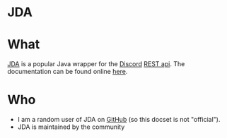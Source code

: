 JDA
=======================

# What
[JDA](https://github.com/DV8FromTheWorld/JDA) is a popular Java wrapper for the [Discord](https://discord.com) [REST api](https://discord.com/developers/docs/intro). The documentation can be found online [here](https://ci.dv8tion.net/job/JDA/javadoc/).

# Who
* I am a random user of JDA on [GitHub](https://github.com/MetalTurtle18) (so this docset is not "official").
* JDA is maintained by the community
